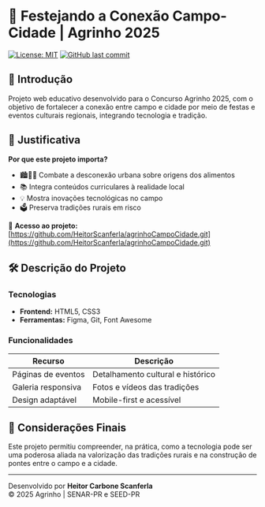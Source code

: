 # 🌱 Festejando a Conexão Campo-Cidade | Agrinho 2025

[![License: MIT](https://img.shields.io/badge/License-MIT-green.svg)](LICENSE)
[![GitHub last commit](https://img.shields.io/github/last-commit/seuuser/repo)](https://github.com/seuuser/repo/commits/main)

## 📜 Introdução
Projeto web educativo desenvolvido para o Concurso Agrinho 2025, com o objetivo de fortalecer a conexão entre campo e cidade por meio de festas e eventos culturais regionais, integrando tecnologia e tradição.

## 📌 Justificativa
**Por que este projeto importa?**
- 🏙️👨‍🌾 Combate a desconexão urbana sobre origens dos alimentos
- 📚 Integra conteúdos curriculares à realidade local
- 💡 Mostra inovações tecnológicas no campo
- 🗳️ Preserva tradições rurais em risco

🔗 **Acesso ao projeto:** [https://github.com/HeitorScanferla/agrinhoCampoCidade.git](https://github.com/HeitorScanferla/agrinhoCampoCidade.git)

## 🛠️ Descrição do Projeto
### Tecnologias
- **Frontend:** HTML5, CSS3
- **Ferramentas:** Figma, Git, Font Awesome

### Funcionalidades
| Recurso | Descrição |
|---------|-----------|
| Páginas de eventos | Detalhamento cultural e histórico |
| Galeria responsiva | Fotos e vídeos das tradições |
| Design adaptável | Mobile-first e acessível |

## 📝 Considerações Finais
Este projeto permitiu compreender, na prática, como a tecnologia pode ser uma poderosa aliada na valorização das tradições rurais e na construção de pontes entre o campo e a cidade.

---

Desenvolvido por **Heitor Carbone Scanferla**  
© 2025 Agrinho | SENAR-PR e SEED-PR
